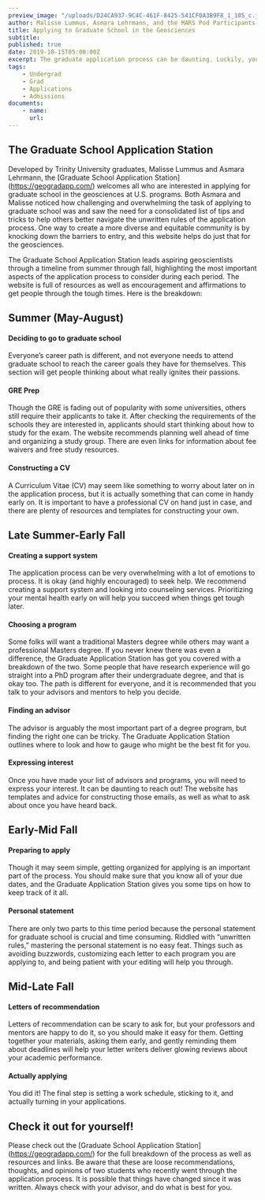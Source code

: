 ```yaml
---
preview_image: "/uploads/D24CA937-9C4C-461F-8425-541CF0A3B9F8_1_105_c.jpeg"
author: Malisse Lummus, Asmara Lehrmann, and the MARS Pod Participants
title: Applying to Graduate School in the Geosciences
subtitle: 
published: true
date: 2019-10-15T05:00:00Z
excerpt: The graduate application process can be daunting. Luckily, you don't need to figure it out alone. Through geogradapp.com, you can view a complete timeline of the application process along with tips and resources for navigating your way to graduate school in the Geosciences. 
tags: 
    - Undergrad
    - Grad
    - Applications
    - Admissions
documents:
    - name:
      url: 
---
```


## **The Graduate School Application Station**
Developed by Trinity University graduates, Malisse Lummus and Asmara Lehrmann, the [Graduate School Application Station] (https://geogradapp.com/) welcomes all who are interested in applying for graduate school in the geosciences at U.S. programs. Both Asmara and Malisse noticed how challenging and overwhelming the task of applying to graduate school was and saw the need for a consolidated list of tips and tricks to help others better navigate the unwritten rules of the application process. One way to create a more diverse and equitable community is by knocking down the barriers to entry, and this website helps do just that for the geosciences.
 
The Graduate School Application Station leads aspiring geoscientists through a timeline from summer through fall, highlighting the most important aspects of the application process to consider during each period. The website is full of resources as well as encouragement and affirmations to get people through the tough times. Here is the breakdown:
## **Summer (May-August)**
#### Deciding to go to graduate school
 
Everyone’s career path is different, and not everyone needs to attend graduate school to reach the career goals they have for themselves. This section will get people thinking about what really ignites their passions.
#### GRE Prep
Though the GRE is fading out of popularity with some universities, others still require their applicants to take it. After checking the requirements of the schools they are interested in, applicants should start thinking about how to study for the exam. The website recommends planning well ahead of time and organizing a study group. There are even links for information about fee waivers and free study resources.
#### Constructing a CV
A Curriculum Vitae (CV) may seem like something to worry about later on in the application process, but it is actually something that can come in handy early on. It is important to have a professional CV on hand just in case, and there are plenty of resources and templates for constructing your own.
 
## **Late Summer-Early Fall**
#### Creating a support system
The application process can be very overwhelming with a lot of emotions to process. It is okay (and highly encouraged) to seek help. We recommend creating a support system and looking into counseling services. Prioritizing your mental health early on will help you succeed when things get tough later.
#### Choosing a program
Some folks will want a traditional Masters degree while others may want a professional Masters degree. If you never knew there was even a difference, the Graduate Application Station has got you covered with a breakdown of the two. Some people that have research experience will go straight into a PhD program after their undergraduate degree, and that is okay too. The path is different for everyone, and it is recommended that you talk to your advisors and mentors to help you decide.
#### Finding an advisor
The advisor is arguably the most important part of a degree program, but finding the right one can be tricky. The Graduate Application Station outlines where to look and how to gauge who might be the best fit for you.
#### Expressing interest
Once you have made your list of advisors and programs, you will need to express your interest. It can be daunting to reach out! The website has templates and advice for constructing those emails, as well as what to ask about once you have heard back.
 
## **Early-Mid Fall**
#### Preparing to apply
Though it may seem simple, getting organized for applying is an important part of the process. You should make sure that you know all of your due dates, and the Graduate Application Station gives you some tips on how to keep track of it all.
#### Personal statement
There are only two parts to this time period because the personal statement for graduate school is crucial and time consuming. Riddled with “unwritten rules,” mastering the personal statement is no easy feat. Things such as avoiding buzzwords, customizing each letter to each program you are applying to, and being patient with your editing will help you through. 
 
## **Mid-Late Fall**
#### Letters of recommendation
Letters of recommendation can be scary to ask for, but your professors and mentors are happy to do it, so you should make it easy for them. Getting together your materials, asking them early, and gently reminding them about deadlines will help your letter writers deliver glowing reviews about your academic performance.
#### Actually applying
You did it! The final step is setting a work schedule, sticking to it, and actually turning in your applications.
 
## Check it out for yourself!
Please check out the [Graduate School Application Station] (https://geogradapp.com/) for the full breakdown of the process as well as resources and links. Be aware that these are loose recommendations, thoughts, and opinions of two students who recently went through the application process. It is possible that things have changed since it was written. Always check with your advisor, and do what is best for you.
